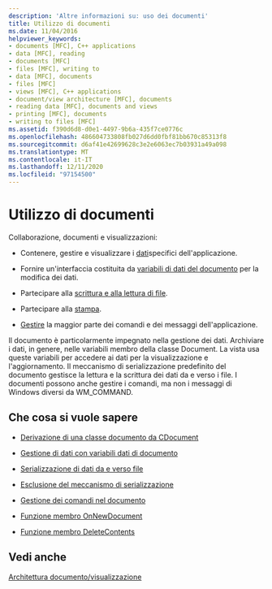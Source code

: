 ```yaml
---
description: 'Altre informazioni su: uso dei documenti'
title: Utilizzo di documenti
ms.date: 11/04/2016
helpviewer_keywords:
- documents [MFC], C++ applications
- data [MFC], reading
- documents [MFC]
- files [MFC], writing to
- data [MFC], documents
- files [MFC]
- views [MFC], C++ applications
- document/view architecture [MFC], documents
- reading data [MFC], documents and views
- printing [MFC], documents
- writing to files [MFC]
ms.assetid: f390d6d8-d0e1-4497-9b6a-435f7ce0776c
ms.openlocfilehash: 486604733808fb027d6dd0fbf81bb670c85313f8
ms.sourcegitcommit: d6af41e42699628c3e2e6063ec7b03931a49a098
ms.translationtype: MT
ms.contentlocale: it-IT
ms.lasthandoff: 12/11/2020
ms.locfileid: "97154500"
---
```

# <a name="using-documents"></a>Utilizzo di documenti

Collaborazione, documenti e visualizzazioni:

- Contenere, gestire e visualizzare i [dati](../mfc/managing-data-with-document-data-variables.md)specifici dell'applicazione.

- Fornire un'interfaccia costituita da [variabili di dati del documento](../mfc/managing-data-with-document-data-variables.md) per la modifica dei dati.

- Partecipare alla [scrittura e alla lettura di file](../mfc/serializing-data-to-and-from-files.md).

- Partecipare alla [stampa](../mfc/role-of-the-view-in-printing.md).

- [Gestire](../mfc/handling-commands-in-the-document.md) la maggior parte dei comandi e dei messaggi dell'applicazione.

Il documento è particolarmente impegnato nella gestione dei dati. Archiviare i dati, in genere, nelle variabili membro della classe Document. La vista usa queste variabili per accedere ai dati per la visualizzazione e l'aggiornamento. Il meccanismo di serializzazione predefinito del documento gestisce la lettura e la scrittura dei dati da e verso i file. I documenti possono anche gestire i comandi, ma non i messaggi di Windows diversi da WM_COMMAND.

## <a name="what-do-you-want-to-know-more-about"></a>Che cosa si vuole sapere

- [Derivazione di una classe documento da CDocument](../mfc/deriving-a-document-class-from-cdocument.md)

- [Gestione di dati con variabili dati di documento](../mfc/managing-data-with-document-data-variables.md)

- [Serializzazione di dati da e verso file](../mfc/serializing-data-to-and-from-files.md)

- [Esclusione del meccanismo di serializzazione](../mfc/bypassing-the-serialization-mechanism.md)

- [Gestione dei comandi nel documento](../mfc/handling-commands-in-the-document.md)

- [Funzione membro OnNewDocument](../mfc/reference/cdocument-class.md#onnewdocument)

- [Funzione membro DeleteContents](../mfc/reference/cdocument-class.md#deletecontents)

## <a name="see-also"></a>Vedi anche

[Architettura documento/visualizzazione](../mfc/document-view-architecture.md)
